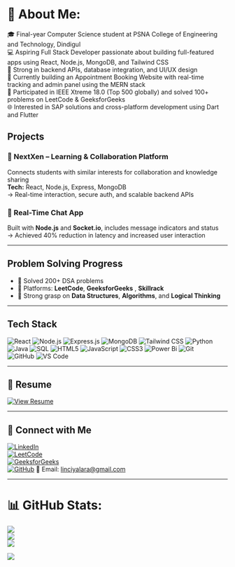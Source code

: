 # 💫 About Me:
🎓 Final-year Computer Science student at PSNA College of Engineering and Technology, Dindigul<br>💻 Aspiring Full Stack Developer passionate about building full-featured apps using React, Node.js, MongoDB, and Tailwind CSS<br>🧩 Strong in backend APIs, database integration, and UI/UX design<br>🚀 Currently building an Appointment Booking Website with real-time tracking and admin panel using the MERN stack<br>🏅 Participated in IEEE Xtreme 18.0 (Top 500 globally) and solved 100+ problems on LeetCode & GeeksforGeeks<br>🌐 Interested in SAP solutions and cross-platform development using Dart and Flutter<br>

##  Projects

### 🔹 NextXen – Learning & Collaboration Platform 
Connects students with similar interests for collaboration and knowledge sharing  
**Tech:** React, Node.js, Express, MongoDB  
→ Real-time interaction, secure auth, and scalable backend APIs

### 🔹 Real-Time Chat App 
Built with **Node.js** and **Socket.io**, includes message indicators and status  
→ Achieved 40% reduction in latency and increased user interaction

---

##  Problem Solving Progress

- 🔹 Solved 200+ DSA problems  
- 🔹 Platforms: **LeetCode**, **GeeksforGeeks** , **Skillrack** 
- 🔹 Strong grasp on **Data Structures**, **Algorithms**, and **Logical Thinking**

---

##  Tech Stack

![React](https://img.shields.io/badge/-React-61DAFB?logo=react&logoColor=white&style=flat-square)
![Node.js](https://img.shields.io/badge/-Node.js-339933?logo=node.js&logoColor=white&style=flat-square)
![Express.js](https://img.shields.io/badge/express.js-%23404d59.svg?style=for-the-badge&logo=express&logoColor=%2361DAFB) 
![MongoDB](https://img.shields.io/badge/-MongoDB-47A248?logo=mongodb&logoColor=white&style=flat-square)
![Tailwind CSS](https://img.shields.io/badge/-Tailwind%20CSS-38B2AC?logo=tailwind-css&logoColor=white&style=flat-square)
![Python](https://img.shields.io/badge/-Python-3776AB?logo=python&logoColor=white&style=flat-square)
![Java](https://img.shields.io/badge/-Java-007396?logo=java&logoColor=white&style=flat-square)
![SQL](https://img.shields.io/badge/-SQL-4479A1?logo=postgresql&logoColor=white&style=flat-square)
![HTML5](https://img.shields.io/badge/html5-%23E34F26.svg?style=for-the-badge&logo=html5&logoColor=white)
![JavaScript](https://img.shields.io/badge/javascript-%23323330.svg?style=for-the-badge&logo=javascript&logoColor=%23F7DF1E) 
![CSS3](https://img.shields.io/badge/css3-%231572B6.svg?style=for-the-badge&logo=css3&logoColor=white)
![Power Bi](https://img.shields.io/badge/power_bi-F2C811?style=for-the-badge&logo=powerbi&logoColor=black)
![Git](https://img.shields.io/badge/git-F05032?style=for-the-badge&logo=git&logoColor=white)  
![GitHub](https://img.shields.io/badge/github-181717?style=for-the-badge&logo=github&logoColor=white)
![VS Code](https://img.shields.io/badge/VS_Code-007ACC?style=for-the-badge&logo=visual-studio-code&logoColor=white)  


---

## 📄 Resume

[![View Resume](https://img.shields.io/badge/📄_VIEW%20RESUME-00C853?style=for-the-badge&logo=googledrive&logoColor=white)](https://drive.google.com/file/d/1hHmm1kGRM74jr_BMfymmK5uu2f2Enbes/view?usp=drive_link)

---

## 🔗 Connect with Me

[![LinkedIn](https://img.shields.io/badge/-LINKEDIN-0077B5?style=for-the-badge&logo=linkedin&logoColor=white)](https://www.linkedin.com/in/laralinciya/)  
[![LeetCode](https://img.shields.io/badge/-LEETCODE-FFA116?style=for-the-badge&logo=leetcode&logoColor=black)](https://leetcode.com/u/Lara_Linciya/)  
[![GeeksforGeeks](https://img.shields.io/badge/-GFG-14a800?style=for-the-badge&logo=geeksforgeeks&logoColor=white)](https://www.geeksforgeeks.org/user/linciyalara225/)  
[![GitHub](https://img.shields.io/badge/-GITHUB-181717?style=for-the-badge&logo=github&logoColor=white)](https://github.com/LaraLinciya)
📧 Email: linciyalara@gmail.com

---


# 📊 GitHub Stats:
![](https://github-readme-stats.vercel.app/api?username=LaraLinciya&theme=dark&hide_border=false&include_all_commits=false&count_private=false)<br/>
![](https://nirzak-streak-stats.vercel.app/?user=LaraLinciya&theme=dark&hide_border=false)<br/>
![](https://github-readme-stats.vercel.app/api/top-langs/?username=LaraLinciya&theme=dark&hide_border=false&include_all_commits=false&count_private=false&layout=compact)



[![](https://visitcount.itsvg.in/api?id=LaraLinciya&icon=0&color=0)](https://visitcount.itsvg.in)

<!-- Proudly created with GPRM ( https://gprm.itsvg.in ) -->
